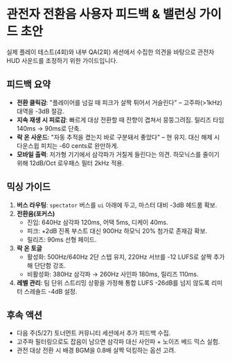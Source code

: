 # 관전자 전환음 사용자 피드백 & 밸런싱 가이드 초안

실제 플레이 테스트(4회)와 내부 QA(2회) 세션에서 수집한 의견을 바탕으로 관전자 HUD 사운드를 조정하기 위한 가이드입니다.

## 피드백 요약
- **전환 클릭감**: "플레이어를 넘길 때 피크가 살짝 튀어서 거슬린다" – 고주파(>1kHz) 대역을 -3dB 절감.
- **지속 재생 시 피로감**: 빠르게 대상 전환할 때 잔향이 겹쳐서 뭉뚱그려짐. 릴리즈 타임 140ms → 90ms로 단축.
- **락 온 사운드**: "자동 추적을 켰는지 바로 구분돼서 좋았다" – 현 유지. 대신 해제 시 다운스윕 피치는 -60 cents로 완만하게.
- **모바일 출력**: 저가형 기기에서 삼각파가 거칠게 들린다는 의견. 하모닉스를 줄이기 위해 12dB/Oct 로우패스 필터 2kHz 적용.

## 믹싱 가이드
1. **버스 라우팅**: `spectator` 버스를 `ui` 아래에 두고, 마스터 대비 -3dB 헤드룸 확보.
2. **전환음(포커스)**
   - 진입: 640Hz 삼각파 120ms, 어택 5ms, 디케이 40ms.
   - 피크: +2dB 진폭 부스트 대신 900Hz 하모닉 20% 첨가로 존재감 확보.
   - 릴리즈: 90ms 선형 페이드.
3. **락 온 토글**
   - 활성화: 500Hz/640Hz 2단 스텝 유지, 220Hz 서브를 -12 LUFS로 살짝 추가해 단단함 강조.
   - 비활성화: 380Hz 삼각파 → 260Hz 사인파 180ms, 릴리즈 110ms.
4. **레벨 관리**: 팀 단위 스트리밍 상황을 가정해 통합 LUFS -26dB를 넘지 않도록 리미터 스레숄드 -4dB 설정.

## 후속 액션
- 다음 주(5/27) 토너먼트 커뮤니티 세션에서 추가 피드백 수집.
- 고주파 필터링으로도 잡음이 남으면 삼각파 대신 사인파 + 노이즈 베드 믹스 실험.
- 관전 대상 전환 시 배경 BGM을 0.8배 살짝 덕킹하는 옵션 고려.

